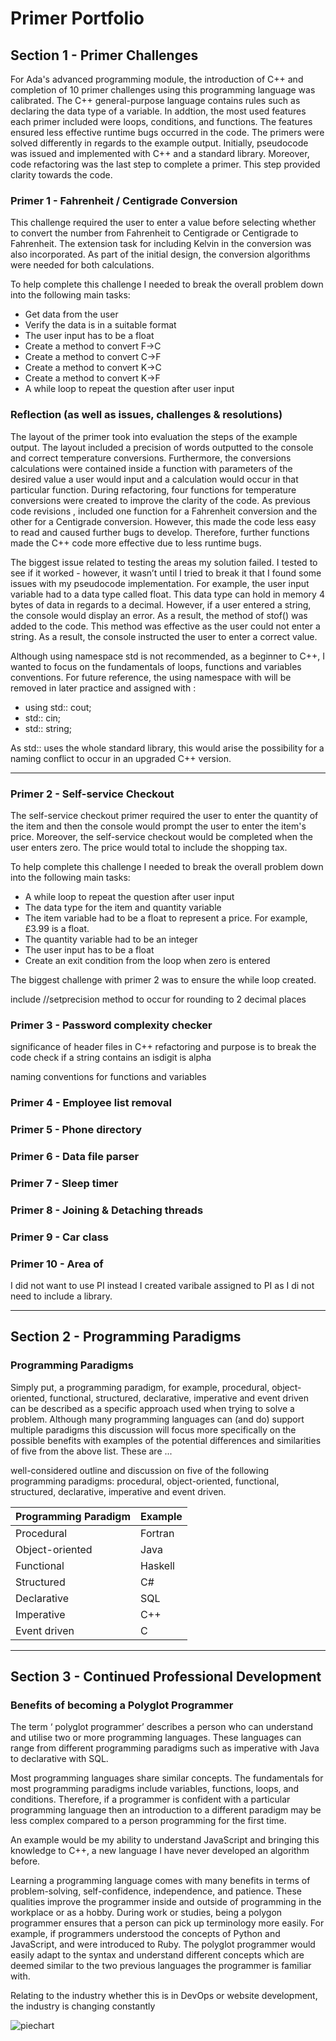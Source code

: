 # Primer Portfolio

## Section 1 - Primer Challenges


For Ada's advanced programming module, the introduction of C++ and completion of 10 primer challenges using this programming language was calibrated. The C++ general-purpose language contains rules such as declaring the data type of a variable. In addtion, the most used features each primer included were loops, conditions, and functions. The features ensured less effective runtime bugs occurred in the code. The primers were solved differently in regards to the example output. Initially, pseudocode was issued and implemented with C++ and a standard library.  Moreover, code refactoring was the last step to complete a primer. This step provided clarity towards the code. 



### Primer 1 - Fahrenheit / Centigrade Conversion
This challenge required the user to enter a value before selecting whether to convert the number from Fahrenheit to Centigrade or Centigrade to Fahrenheit. The extension task for including Kelvin in the conversion was also incorporated. As part of the initial design, the conversion algorithms were needed for both calculations.  

To help complete this challenge I needed to break the overall problem down into the following main tasks: 
* Get data from the user
* Verify the data is in a suitable format
* The user input has to be a float
* Create a method to convert F->C
* Create a method to convert C->F
* Create a method to convert K->C
* Create a method to convert K->F
* A while loop to repeat the question after user input 

 
### Reflection (as well as issues, challenges & resolutions)

The layout of the primer took into evaluation the steps of the example output. The layout included a precision of words outputted to the console and correct temperature conversions. Furthermore, the conversions calculations were contained inside a function with parameters of the desired value a user would input and a calculation would occur in that particular function. During refactoring, four functions for temperature conversions were created to improve the clarity of the code. As previous code revisions , included one function for a Fahrenheit conversion and the other for a Centigrade conversion. However, this made the code less easy to read and caused further bugs to develop. Therefore, further functions made the C++ code more effective due to less runtime bugs. 

The biggest issue related to testing the areas my solution failed. I tested to see if it worked - however, it wasn’t until I tried to break it that I found some issues with my pseudocode implementation. For example, the user input variable had to a data type called float. This data type can hold in memory 4 bytes of data in regards to a decimal. However, if a user entered a string, the console would display an error. As a result, the method of stof() was added to the code. This method was effective as the user could not enter a string. As a result, the console instructed the user to enter a correct value. 


Although using namespace std is not recommended, as a beginner to C++, I wanted to focus on the fundamentals of loops, functions and variables conventions. For future reference, the using namespace with will be removed in later practice and assigned with :

* using std:: cout; 
* std:: cin;
* std:: string; 

As std:: uses the whole standard library, this would arise the possibility for a naming conflict to occur in an upgraded C++ version.

---

### Primer 2 - Self-service Checkout
The self-service checkout primer required the user to enter the quantity of the item and then the console would prompt the user to enter the item's price. Moreover, the self-service checkout would be completed when the user enters zero. The price would total to include the shopping tax.

To help complete this challenge I needed to break the overall problem down into the following main tasks: 

* A while loop to repeat the question after user input 
* The data type for the item and quantity variable
* The item variable had to be a float to represent a price. For example, £3.99 is a float.
* The quantity variable had to be an integer
* The user input has to be a float
* Create an exit condition from the loop when zero is entered

The biggest challenge with primer 2 was to ensure the while loop created.

include <iomanip>  //setprecision method to occur for rounding to 2 decimal places

### Primer 3 - Password complexity checker


significance of header files in C++
refactoring and purpose is to break the code
check if a string contains an
isdigit
is alpha

naming conventions for functions and variables 



### Primer 4 - Employee list removal

### Primer 5 - Phone directory


### Primer 6 - Data file parser


### Primer 7 - Sleep timer



### Primer 8 - Joining & Detaching threads

### Primer 9 - Car class

### Primer 10 - Area of

I did not want to use PI instead I created varibale assigned to PI as I di not need to include a library. 



---
## Section 2 - Programming Paradigms
### Programming Paradigms
Simply put, a programming paradigm, for example, procedural, object-oriented, functional, structured, declarative, imperative and event driven can be described as a specific approach used when trying to solve a problem.  Although many programming languages can (and do) support multiple paradigms this discussion will focus more specifically on the possible benefits with examples of the potential differences and similarities of five from the above list. These are ...

well-considered outline and discussion on five of the following programming
paradigms: procedural, object-oriented, functional, structured, declarative, imperative and event
driven.


| Programming Paradigm      | Example |
| ----------- | ----------- |
| Procedural      | Fortran       |
| Object-oriented   | Java        |
| Functional      | Haskell       |
| Structured   | C#        |
| Declarative      | SQL       |
| Imperative      | C++       |
| Event driven      | C       |






---
## Section 3 - Continued Professional Development

### Benefits of becoming a Polyglot Programmer




The term ‘ polyglot programmer’ describes a person who can understand and utilise two or more programming languages. These languages can range from different programming paradigms such as imperative with Java to declarative with SQL. 

Most programming languages share similar concepts. The fundamentals for most programming paradigms include variables, functions, loops, and conditions. 
Therefore, if a programmer is confident with a particular programming language then an introduction to a different paradigm may be less complex compared to a person programming for the first time. 

An example would be my ability to understand JavaScript and bringing this knowledge to C++, a new language I have never developed an algorithm before. 

Learning a programming language comes with many benefits in terms of problem-solving, self-confidence, independence, and patience. These qualities improve the programmer inside and outside of programming in the workplace or as a hobby. During work or studies, being a polygon programmer ensures that a person can pick up terminology more easily. For example, if programmers understood the concepts of Python and JavaScript, and were introduced to Ruby. The polyglot programmer would easily adapt to the syntax and understand different concepts which are deemed similar to the two previous languages the programmer is familiar with.  

Relating to the industry whether this is in DevOps or website development, the industry is changing constantly 



![piechart](https://i.redd.it/xpc4w785i2j61.png)
